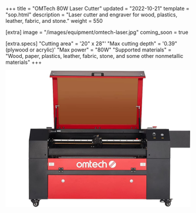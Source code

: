 +++
title = "OMTech 80W Laser Cutter"
updated = "2022-10-21"
template = "sop.html"
description = "Laser cutter and engraver for wood, plastics, leather, fabric, and stone."
weight = 550

[extra]
image = "/images/equipment/omtech-laser.jpg"
coming_soon = true

[extra.specs]
"Cutting area" = '20" x 28"'
"Max cutting depth" = '0.39" (plywood or acrylic)'
"Max power" = "80W"
"Supported materials" = "Wood, paper, plastics, leather, fabric, stone, and some other nonmetallic materials"
+++

![](/images/equipment/omtech-laser.jpg)

